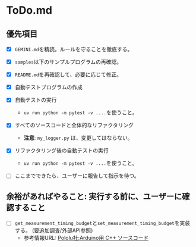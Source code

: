# ToDo.md

## 優先項目
- [x] `GEMINI.md`を精読。ルールを守ることを徹底する。
- [x] `samples`以下のサンプルプログラムの再確認。
- [x] `README.md`を再確認して、必要に応じて修正。
- [x] 自動テストプログラムの作成
- [x] 自動テストの実行
    - `uv run python -m pytest -v ....`を使うこと。
- [x] すべてのソースコードと全体的なリファクタリング
    - **注意**: `my_logger.py` は、変更してはならない。
- [x] リファクタリング後の自動テストの実行
    - `uv run python -m pytest -v ....`を使うこと。
- [ ] ここまでできたら、ユーザーに報告して指示を待つ。


## 余裕があればやること: 実行する前に、ユーザーに確認すること
- [ ] `get_measurement_timing_budget`と`set_measurement_timing_budget`を実装する。 (要追加調査/外部API参照)
  - 参考情報URL: [Pololu社:Arduino用 C++ ソースコード](https://github.com/pololu/vl53l0x-arduino)

